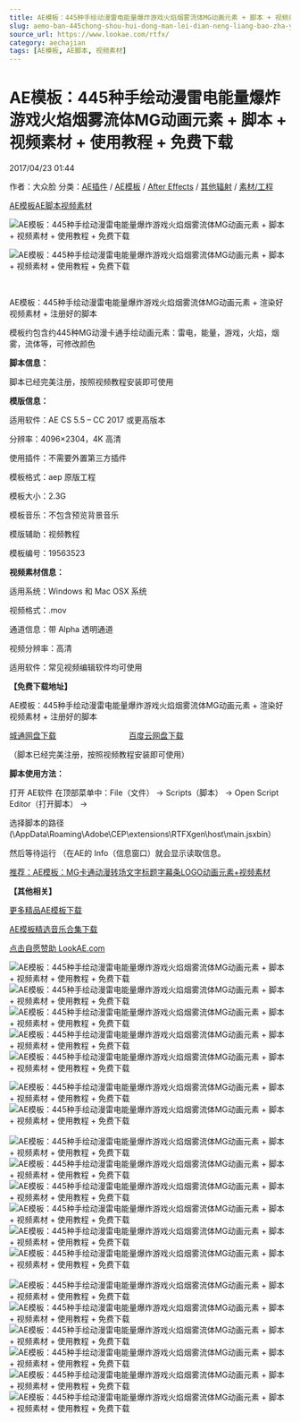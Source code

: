 ```yaml
---
title: AE模板：445种手绘动漫雷电能量爆炸游戏火焰烟雾流体MG动画元素 + 脚本 + 视频素材 + 使用教程 + 免费下载
slug: aemo-ban-445chong-shou-hui-dong-man-lei-dian-neng-liang-bao-zha-you-xi-huo-yan-yan-wu-liu-ti-mgdong-hua-yuan-su-jiao-ben-shi-pin-su-cai-shi-yong-jiao-cheng-mian-fei-xia-zai
source_url: https://www.lookae.com/rtfx/
category: aechajian
tags: [AE模板, AE脚本, 视频素材]
---
```

# AE模板：445种手绘动漫雷电能量爆炸游戏火焰烟雾流体MG动画元素 + 脚本 + 视频素材 + 使用教程 + 免费下载

2017/04/23 01:44

作者：大众脸
分类：[AE插件](https://www.lookae.com/after-effects/aechajian/) / [AE模板](https://www.lookae.com/after-effects/other-after-effects/) / [After Effects](https://www.lookae.com/after-effects/) / [其他辐射](https://www.lookae.com/others/) / [素材/工程](https://www.lookae.com/others/sucaigongcheng/)

[AE模板](https://www.lookae.com/tag/ae%e6%a8%a1%e6%9d%bf/)[AE脚本](https://www.lookae.com/tag/ae%e8%84%9a%e6%9c%ac/)[视频素材](https://www.lookae.com/tag/%e8%a7%86%e9%a2%91%e7%b4%a0%e6%9d%90/)

![AE模板：445种手绘动漫雷电能量爆炸游戏火焰烟雾流体MG动画元素 + 脚本 + 视频素材 + 使用教程 + 免费下载](https://img.alicdn.com/imgextra/i4/705956171/TB2SbS6kodnpuFjSZPhXXbChpXa_!!705956171.gif "AE模板：445种手绘动漫雷电能量爆炸游戏火焰烟雾流体MG动画元素 + 脚本 + 视频素材 + 使用教程 + 免费下载-LookAE.com")

![AE模板：445种手绘动漫雷电能量爆炸游戏火焰烟雾流体MG动画元素 + 脚本 + 视频素材 + 使用教程 + 免费下载](https://www.lookae.com/wp-content/uploads/2017/03/Main_banner2.jpg "AE模板：445种手绘动漫雷电能量爆炸游戏火焰烟雾流体MG动画元素 + 脚本 + 视频素材 + 使用教程 + 免费下载-LookAE.com")

﻿

AE模板：445种手绘动漫雷电能量爆炸游戏火焰烟雾流体MG动画元素 + 渲染好视频素材 + 注册好的脚本

模板约包含约445种MG动漫卡通手绘动画元素：雷电，能量，游戏，火焰，烟雾，流体等，可修改颜色

**脚本信息：**

脚本已经完美注册，按照视频教程安装即可使用

**模版信息：**

适用软件：AE CS 5.5 – CC 2017 或更高版本

分辨率：4096×2304，4K 高清

使用插件：不需要外置第三方插件

模板格式：aep 原版工程

模板大小：2.3G

模板音乐：不包含预览背景音乐

模版辅助：视频教程

模板编号：19563523

**视频素材信息：**

适用系统：Windows 和 Mac OSX 系统

视频格式：.mov

通道信息：带 Alpha 透明通道

视频分辨率：高清

适用软件：常见视频编辑软件均可使用

**【免费下载地址】**

AE模板：445种手绘动漫雷电能量爆炸游戏火焰烟雾流体MG动画元素 + 渲染好视频素材 + 注册好的脚本

[城通网盘下载](https://lookae.ctfile.com/fs/680462-199451149)                                 [百度云网盘下载](https://pan.baidu.com/s/1c1OCHTQ)

（脚本已经完美注册，按照视频教程安装即可使用）

**脚本使用方法：**

打开 AE软件 在顶部菜单中：File（文件） -> Scripts（脚本） -> Open Script Editor（打开脚本） ->

选择脚本的路径(\AppData\Roaming\Adobe\CEP\extensions\RTFXgen\host\main.jsxbin）

然后等待运行 （在AE的 Info（信息窗口）就会显示读取信息。

[推荐：AE模板：MG卡通动漫转场文字标题字幕条LOGO动画元素+视频素材](https://www.lookae.com/300animation/)

**【其他相关】**

[更多精品AE模板下载](https://www.lookae.com/after-effects/other-after-effects/)

[AE模板精选音乐合集下载](https://item.taobao.com/item.htm?spm=a1z10.1.w4004-2793089344.4.MUvxbV&id=37289930486)

[点击自愿赞助 LookAE.com](https://www.lookae.com/sponsor/)

![AE模板：445种手绘动漫雷电能量爆炸游戏火焰烟雾流体MG动画元素 + 脚本 + 视频素材 + 使用教程 + 免费下载](https://img.alicdn.com/imgextra/i2/705956171/TB2.SbekhBmpuFjSZFDXXXD8pXa_!!705956171.gif "AE模板：445种手绘动漫雷电能量爆炸游戏火焰烟雾流体MG动画元素 + 脚本 + 视频素材 + 使用教程 + 免费下载-LookAE.com")![AE模板：445种手绘动漫雷电能量爆炸游戏火焰烟雾流体MG动画元素 + 脚本 + 视频素材 + 使用教程 + 免费下载](https://img.alicdn.com/imgextra/i2/705956171/TB2f12nkm8mpuFjSZFMXXaxpVXa_!!705956171.gif "AE模板：445种手绘动漫雷电能量爆炸游戏火焰烟雾流体MG动画元素 + 脚本 + 视频素材 + 使用教程 + 免费下载-LookAE.com")![AE模板：445种手绘动漫雷电能量爆炸游戏火焰烟雾流体MG动画元素 + 脚本 + 视频素材 + 使用教程 + 免费下载](https://img.alicdn.com/imgextra/i4/705956171/TB23RPbkdRopuFjSZFtXXcanpXa_!!705956171.gif "AE模板：445种手绘动漫雷电能量爆炸游戏火焰烟雾流体MG动画元素 + 脚本 + 视频素材 + 使用教程 + 免费下载-LookAE.com")![AE模板：445种手绘动漫雷电能量爆炸游戏火焰烟雾流体MG动画元素 + 脚本 + 视频素材 + 使用教程 + 免费下载](https://img.alicdn.com/imgextra/i1/705956171/TB24wc7eKtTMeFjSZFOXXaTiVXa_!!705956171.gif "AE模板：445种手绘动漫雷电能量爆炸游戏火焰烟雾流体MG动画元素 + 脚本 + 视频素材 + 使用教程 + 免费下载-LookAE.com")![AE模板：445种手绘动漫雷电能量爆炸游戏火焰烟雾流体MG动画元素 + 脚本 + 视频素材 + 使用教程 + 免费下载](https://img.alicdn.com/imgextra/i2/705956171/TB2KjrskbBmpuFjSZFAXXaQ0pXa_!!705956171.gif "AE模板：445种手绘动漫雷电能量爆炸游戏火焰烟雾流体MG动画元素 + 脚本 + 视频素材 + 使用教程 + 免费下载-LookAE.com")

![AE模板：445种手绘动漫雷电能量爆炸游戏火焰烟雾流体MG动画元素 + 脚本 + 视频素材 + 使用教程 + 免费下载](https://d1a6a9r46cnyll.cloudfront.net/1fd60da6a50c546a8b70d75d029bde1cee4e0e88/687474703a2f2f7334362e726164696b616c2e72752f693131312f313730322f61332f3164613536303064373964352e676966 "AE模板：445种手绘动漫雷电能量爆炸游戏火焰烟雾流体MG动画元素 + 脚本 + 视频素材 + 使用教程 + 免费下载-LookAE.com")![AE模板：445种手绘动漫雷电能量爆炸游戏火焰烟雾流体MG动画元素 + 脚本 + 视频素材 + 使用教程 + 免费下载](https://d1a6a9r46cnyll.cloudfront.net/6b78ff2d787e3ffd6bf258d34f5eabc929a17a4c/687474703a2f2f733031382e726164696b616c2e72752f693532332f313730322f63382f6531626433646337626430652e676966 "AE模板：445种手绘动漫雷电能量爆炸游戏火焰烟雾流体MG动画元素 + 脚本 + 视频素材 + 使用教程 + 免费下载-LookAE.com")  ![AE模板：445种手绘动漫雷电能量爆炸游戏火焰烟雾流体MG动画元素 + 脚本 + 视频素材 + 使用教程 + 免费下载](https://d1a6a9r46cnyll.cloudfront.net/368eaa43e4f3613babc2d4a5321cf8818864df82/687474703a2f2f733031332e726164696b616c2e72752f693332342f313730322f30642f6636303036636335663630612e676966 "AE模板：445种手绘动漫雷电能量爆炸游戏火焰烟雾流体MG动画元素 + 脚本 + 视频素材 + 使用教程 + 免费下载-LookAE.com")![AE模板：445种手绘动漫雷电能量爆炸游戏火焰烟雾流体MG动画元素 + 脚本 + 视频素材 + 使用教程 + 免费下载](https://d1a6a9r46cnyll.cloudfront.net/7cf70a23b633cb54dece52045e15eba64b8011f3/687474703a2f2f7334352e726164696b616c2e72752f693130382f313730322f63642f6636663332323562306435342e676966 "AE模板：445种手绘动漫雷电能量爆炸游戏火焰烟雾流体MG动画元素 + 脚本 + 视频素材 + 使用教程 + 免费下载-LookAE.com")![AE模板：445种手绘动漫雷电能量爆炸游戏火焰烟雾流体MG动画元素 + 脚本 + 视频素材 + 使用教程 + 免费下载](https://d1a6a9r46cnyll.cloudfront.net/e519f6c5d218da8592a57a0488681df9d7c4a0b9/687474703a2f2f6f72696730352e64657669616e746172742e6e65742f313630392f662f323031372f3036382f302f302f6c75717569645f33385f35355f325f62795f72745f66782d6462316f7362662e676966 "AE模板：445种手绘动漫雷电能量爆炸游戏火焰烟雾流体MG动画元素 + 脚本 + 视频素材 + 使用教程 + 免费下载-LookAE.com")![AE模板：445种手绘动漫雷电能量爆炸游戏火焰烟雾流体MG动画元素 + 脚本 + 视频素材 + 使用教程 + 免费下载](https://d1a6a9r46cnyll.cloudfront.net/32e3e543c620688d793503a7cc7c9bd1cff39a56/687474703a2f2f7331362e726164696b616c2e72752f693139312f313730322f38322f6432313633343230663663642e676966 "AE模板：445种手绘动漫雷电能量爆炸游戏火焰烟雾流体MG动画元素 + 脚本 + 视频素材 + 使用教程 + 免费下载-LookAE.com")![AE模板：445种手绘动漫雷电能量爆炸游戏火焰烟雾流体MG动画元素 + 脚本 + 视频素材 + 使用教程 + 免费下载](https://d1a6a9r46cnyll.cloudfront.net/702afcde4d09246a3534d0a585b3691af0e1178a/687474703a2f2f6f72696730392e64657669616e746172742e6e65742f366635332f662f323031372f3036382f342f612f736d6f6b655f32305f33365f62795f72745f66782d6462316f736e762e676966 "AE模板：445种手绘动漫雷电能量爆炸游戏火焰烟雾流体MG动画元素 + 脚本 + 视频素材 + 使用教程 + 免费下载-LookAE.com")![AE模板：445种手绘动漫雷电能量爆炸游戏火焰烟雾流体MG动画元素 + 脚本 + 视频素材 + 使用教程 + 免费下载](https://d1a6a9r46cnyll.cloudfront.net/6c5da4324e18a498ca9e429d8cc18223e4694f83/687474703a2f2f7335362e726164696b616c2e72752f693135342f313730322f36652f3464363433646237643666312e676966 "AE模板：445种手绘动漫雷电能量爆炸游戏火焰烟雾流体MG动画元素 + 脚本 + 视频素材 + 使用教程 + 免费下载-LookAE.com") ![AE模板：445种手绘动漫雷电能量爆炸游戏火焰烟雾流体MG动画元素 + 脚本 + 视频素材 + 使用教程 + 免费下载](https://d1a6a9r46cnyll.cloudfront.net/cb05550309a6de341b8c81c15871afb9435224b2/687474703a2f2f733031392e726164696b616c2e72752f693632372f313730322f38392f3538343539636530376461372e676966 "AE模板：445种手绘动漫雷电能量爆炸游戏火焰烟雾流体MG动画元素 + 脚本 + 视频素材 + 使用教程 + 免费下载-LookAE.com")![AE模板：445种手绘动漫雷电能量爆炸游戏火焰烟雾流体MG动画元素 + 脚本 + 视频素材 + 使用教程 + 免费下载](https://d1a6a9r46cnyll.cloudfront.net/4d42ee8ec23af48d4c757c9784a7c0042229a961/687474703a2f2f6f72696730362e64657669616e746172742e6e65742f306634622f662f323031372f3036382f642f342f656e657267795f36345f38345f325f62795f72745f66782d6462316f7537792e676966 "AE模板：445种手绘动漫雷电能量爆炸游戏火焰烟雾流体MG动画元素 + 脚本 + 视频素材 + 使用教程 + 免费下载-LookAE.com")![AE模板：445种手绘动漫雷电能量爆炸游戏火焰烟雾流体MG动画元素 + 脚本 + 视频素材 + 使用教程 + 免费下载](https://d1a6a9r46cnyll.cloudfront.net/ea0bc714ac894a59b53bd732d212de4efaec7d5d/687474703a2f2f6f72696730362e64657669616e746172742e6e65742f376364622f662f323031372f3036382f362f302f656c65637269636974795f32315f33375f62795f72745f66782d6462316f7066392e676966 "AE模板：445种手绘动漫雷电能量爆炸游戏火焰烟雾流体MG动画元素 + 脚本 + 视频素材 + 使用教程 + 免费下载-LookAE.com")![AE模板：445种手绘动漫雷电能量爆炸游戏火焰烟雾流体MG动画元素 + 脚本 + 视频素材 + 使用教程 + 免费下载](https://d1a6a9r46cnyll.cloudfront.net/87387e200502d44a4bdf31fede1c0a00ff4d9d24/687474703a2f2f6f72696730302e64657669616e746172742e6e65742f343831382f662f323031372f3036382f302f392f73706565646c696e655f315f31305f62795f72745f66782d6462316f737a6f2e676966 "AE模板：445种手绘动漫雷电能量爆炸游戏火焰烟雾流体MG动画元素 + 脚本 + 视频素材 + 使用教程 + 免费下载-LookAE.com")![AE模板：445种手绘动漫雷电能量爆炸游戏火焰烟雾流体MG动画元素 + 脚本 + 视频素材 + 使用教程 + 免费下载](https://d1a6a9r46cnyll.cloudfront.net/10d41333e5b135f8eb7cebaceff0f213458ecde0/687474703a2f2f6f72696730342e64657669616e746172742e6e65742f366137392f662f323031372f3036382f622f342f32645f616e696d6174696f6e5f6678735f656e6572677973686f74735f315f62795f72745f66782d6462316f7964782e676966 "AE模板：445种手绘动漫雷电能量爆炸游戏火焰烟雾流体MG动画元素 + 脚本 + 视频素材 + 使用教程 + 免费下载-LookAE.com")![AE模板：445种手绘动漫雷电能量爆炸游戏火焰烟雾流体MG动画元素 + 脚本 + 视频素材 + 使用教程 + 免费下载](https://d1a6a9r46cnyll.cloudfront.net/9462615600a09cae7c6144c28a708b65dd812aa5/687474703a2f2f6f72696730382e64657669616e746172742e6e65742f353632312f662f323031372f3036382f612f322f32645f616e696d6174696f6e5f66785f74656c65706f72745f62795f72745f66782d6462316f7964712e676966 "AE模板：445种手绘动漫雷电能量爆炸游戏火焰烟雾流体MG动画元素 + 脚本 + 视频素材 + 使用教程 + 免费下载-LookAE.com")
